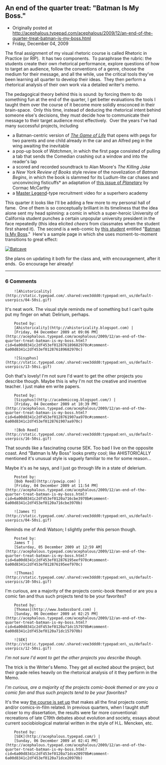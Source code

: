## An end of the quarter treat: "Batman Is My Boss."

 * Originally posted at http://acephalous.typepad.com/acephalous/2009/12/an-end-of-the-quarter-treat-batman-is-my-boss.html
 * Friday, December 04, 2009



The final assignment of my visual rhetoric course is called Rhetoric in Practice (or RIP).  It has two components.  To paraphrase the rubric: the students create their own rhetorical performance, explore questions of how to target an audience, follow the conventions of a genre, choose the medium for their message, and all the while, use the critical tools they’ve been learning all quarter to develop their ideas.  They then perform a rhetorical analysis of their own work via a detailed writer's memo.  

The pedagogical theory behind this is sound: by forcing them to do something fun at the end of the quarter, 
I get better evaluations
 the tools I taught them over the course of it become more solidly ensconced in their brain-space.  Only this time, instead of deducing the rhetorical intent behind someone else's decisions, they must decide how to communicate their message to their target audience most effectively.  Over the years I've had many successful projects, including 

*   a Batman-centric version of _[The Game of Life](http://en.wikipedia.org/wiki/Game\_of\_life)_ that opens with pegs for two parents and one child already in the car and an Alfred peg in the wing awaiting the inevitable
*   a pop-up book of _Watchmen_, in which the first page consisted of pulling a tab that sends the Comedian crashing out a window and into the reader's lap
*   a scored and recorded soundtrack to Alan Moore's _The Killing Joke_
*   a _New York Review of Books_ style review of the novelization of _Batman Begins_, in which the book is slammed for its Ludlum-lite car chases and unconvincing fisticuffs*   an adaptation of [this issue of _Planetary_](http://acephalous.typepad.com/acephalous/2009/04/teaching-rhetoric-via-warren-ellis-planetary-batman-night-on-earth.html) by Cormac McCarthy
*   a [Master Legend](http://video.google.com/videosearch?q=master+legend#q=master+legend&qvid=master+legend&vid=4119745292925346033)-type recruitment video for a superhero academy

This quarter it looks like I'll be adding a few more to my personal hall of fame.  One of them is so conceptually brilliant in its timeliness that the idea alone sent my head spinning: a comic in which a super-heroic University of California student punches a certain unpopular university president in the face repeatedly (this idea elicited _cheers_ from classmates when the student first shared it).  The second is a web-comic by [this student](http://acephalous.typepad.com/acephalous/2009/11/tentacle-porn.html) entitled "[Batman Is My Boss](http://batmanismyboss.smackjeeves.com/)."  Here's a sample page in which she uses moment-to-moment transitions to great effect:

[![Batcave](http://acephalous.typepad.com/.a/6a00d8341c2df453ef0120a7152e55970b-500wi)](http://acephalous.typepad.com/.a/6a00d8341c2df453ef0120a7152e55970b-pi) 

She plans on updating it both for the class and, with encouragement, after it ends.  Go encourage her already!  

		

* * *

### 6 Comments 

		

                
[]()

	

		![Ahistoricality](http://static.typepad.com/.shared:vee3ddd0:typepad:en\_us/default-userpics/04-50si.gif)
	

	

		

It's neat work. The visual style reminds me of something but I can't quite put my finger on what: Delirium, perhaps.

	

		Posted by:
		[Ahistoricality](http://ahistoricality.blogspot.com) |
		[Friday, 04 December 2009 at 09:06 PM](http://acephalous.typepad.com/acephalous/2009/12/an-end-of-the-quarter-treat-batman-is-my-boss.html?cid=6a00d8341c2df453ef012876189682970c#comment-6a00d8341c2df453ef012876189682970c)

[]()

	

		![Sisyphus](http://static.typepad.com/.shared:vee3ddd0:typepad:en\_us/default-userpics/13-50si.gif)
	

	

		

Ooh that's lovely! I'm not sure I'd want to get the other projects you describe though. Maybe this is why I'm not the creative and inventive teacher. I just make em write papers.

	

		Posted by:
		[Sisyphus](http://academiccog.blogspot.com/) |
		[Friday, 04 December 2009 at 10:39 PM](http://acephalous.typepad.com/acephalous/2009/12/an-end-of-the-quarter-treat-batman-is-my-boss.html?cid=6a00d8341c2df453ef0128761907aa970c#comment-6a00d8341c2df453ef0128761907aa970c)

[]()

	

		![Bob Reed](http://static.typepad.com/.shared:vee3ddd0:typepad:en\_us/default-userpics/16-50si.gif)
	

	

		

That sounds like a fascinating course SEK.  Too bad I live on the opposite coast.  And "Batman Is My Boss" looks pretty cool; like AHISTORICALLY mentioned it's unusual style is vaguely familiar to me for some reason...

Maybe it's as he says, and I just go through life in a state of delerium.

	

		Posted by:
		[Bob Reed](http://powip.com) |
		[Friday, 04 December 2009 at 11:54 PM](http://acephalous.typepad.com/acephalous/2009/12/an-end-of-the-quarter-treat-batman-is-my-boss.html?cid=6a00d8341c2df453ef0120a716cbe3970b#comment-6a00d8341c2df453ef0120a716cbe3970b)

[]()

	

		![James T](http://static.typepad.com/.shared:vee3ddd0:typepad:en\_us/default-userpics/04-50si.gif)
	

	

		

Reminds me of Andi Watson; I slightly prefer this person though.

	

		Posted by:
		James T |
		[Saturday, 05 December 2009 at 12:59 AM](http://acephalous.typepad.com/acephalous/2009/12/an-end-of-the-quarter-treat-batman-is-my-boss.html?cid=6a00d8341c2df453ef012876195eef970c#comment-6a00d8341c2df453ef012876195eef970c)

[]()

	

		![Thomas](http://static.typepad.com/.shared:vee3ddd0:typepad:en\_us/default-userpics/10-50si.gif)
	

	

		

I'm curious, are a majority of the projects comic-book themed or are you a comic fan and thus such projects tend to be your favorites?

	

		Posted by:
		[Thomas](http://www.badassbard.com) |
		[Sunday, 06 December 2009 at 02:25 PM](http://acephalous.typepad.com/acephalous/2009/12/an-end-of-the-quarter-treat-batman-is-my-boss.html?cid=6a00d8341c2df453ef0120a71dc157970b#comment-6a00d8341c2df453ef0120a71dc157970b)

[]()

	

		![SEK](http://static.typepad.com/.shared:vee3ddd0:typepad:en\_us/default-userpics/12-50si.gif)
	

	

		

_I'm not sure I'd want to get the other projects you describe though._ 

The trick is the Writer's Memo.  They get all excited about the project, but their grade relies heavily on the rhetorical analysis of it they perform in the Memo.

_I'm curious, are a majority of the projects comic-book themed or are you a comic fan and thus such projects tend to be your favorites?_

It's the way [the course is set up](http://acephalous.typepad.com/acephalous/2009/10/by-request-my-visual-rhetoric-course.html) that makes all the final projects comic and/or comics-in-film related.  In previous quarters, when I taught stuff closer to my dissertation, the results were far more conventional: recreations of late C19th debates about evolution and society, essays about current sociobiological material written in the style of H.L. Mencken, etc.

	

		Posted by:
		[SEK](http://acephalous.typepad.com/) |
		[Sunday, 06 December 2009 at 02:41 PM](http://acephalous.typepad.com/acephalous/2009/12/an-end-of-the-quarter-treat-batman-is-my-boss.html?cid=6a00d8341c2df453ef0120a71dce20970b#comment-6a00d8341c2df453ef0120a71dce20970b)

		

        